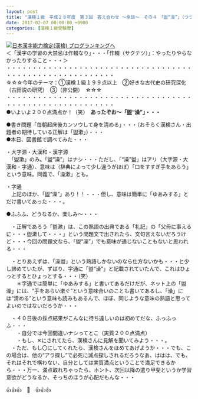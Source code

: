 ```yaml
---
layout: post
title: "漢検１級　平成２８年度　第３回　答え合わせ ～余談～　その４　「盥“澡”」（つづき）"
date: 2017-02-07 00:00:00 +0900
categories: [漢検１級受験歴]
---
```


[![](/syuusyuu9701/assets/images/漢検１級-平成２８年度-第３回-答え合わせ-～余談～-その４-「盥“澡”」（つづき）-br_c_3028_1.gif)](http://blog.with2.net/link.php?1659096:3028 "日本漢字能力検定(漢検) ブログランキングへ")[日本漢字能力検定(漢検) ブログランキングへ](http://blog.with2.net/link.php?1659096:3028)  
＜「漢字の学習の大禁忌は作輟なり」・・・「作輟（サクテツ）」：やったりやらなかったりすること・・・＞  
・・・・・・・・・・・・・・・・・・・・・・・・・・・・・・・・・・・・・・・・・・・・・・・・・・・・・・・・・  
☆☆☆今年のテーマ：①漢検１級１９９点以上　②好きな古代史の研究深化（古田説の研究）　③（非公開）　☆☆☆　　  
・・・・・・・・・・・・・・・・・・・・・・・・・・・・・・・・・・・・・・・・・・・・・・・・・・・・・・・・・  
●いよいよ２００点満点か！（笑）　**あったぞお～「盥“澡”」・・・**  
  
●書き問題「毎朝起床後カンソウして身を清める」・・・（おそらく漢検さん・出題者の期待している正解は「盥漱」）・・・  
●本日、図書館で調べてみた・・・  
  
・大字源・大漢和・漢字源  
　「盥漱」のみ。「盥“澡”」はナシ・・・ただし、「“澡”盥」はアリ（大字源・大漢和・字通）、意味は（辞典によって少し違うがほぼ）「口をすすぎ手をあらう」という意味。同義で、「澡漱」とも。  
  
・字通  
　上記のほか、「盥“澡”」あり！！・・・但し、意味は簡単に「ゆあみする」とだけ書いてあった・・・。  
  
●ふふふ、どうなるか、楽しみ～・・・  
  
　・正解であろう「盥漱」は、この熟語の出典である「礼記」の「父母に事えるに・・・盥漱して・・・」という問題文で出されたら、文句言えないだろうけど・・・今回の問題文なら、「盥“澡”」でも意味が通じないこともないと思われる・・・  
  
　・とりあえずは、「澡盥」という熟語しかないのなら仕方ないかも・・・と少し諦めていたが、ずばり、字通に「盥“澡”」と記載されていたんで、これはひょっとするとひょっとする・・・（笑）  
　　＊字通では簡単に「ゆあみする」と書いてあるだけだが、ネット上の「盥澡」には、“手をあらい漱ぐ”という意味合いのことも書いてあるし、「澡」には“清める”という意味も読みもあるんで、ほぼ、同じような意味の熟語と思ってよいのではないだろうか・・・  
  
　・４０日後の採点結果がこんなに待ち遠しいのは初めてだな、ふっふっふ・・・  
　　・自分では今回間違いナシってとこ（実質２００点満点）  
　　・もし、✕にされてたら、漢検さんに見解を聞いてみよう・・・。  
　・ただ、もし〇にしてくれたら、漢検さんをほめてあげようか・・・でも、この場合は、他の“アラ探し”で必死に減点探しされるだろうなあ、ははは、でも、それはそれで構わない、自分としては実質満点ということで満足できるから・・・万一、満点取れちゃったら、ホント、次回以降の遣り甲斐というか学習意欲がどうなるか、そっちのほうが心配だもんな・・・  
  
👍👍👍　🐔　👍👍👍  